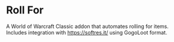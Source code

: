 # Roll For
A World of Warcraft Classic addon that automates rolling for items.  
Includes integration with https://softres.it/ using GogoLoot format.

